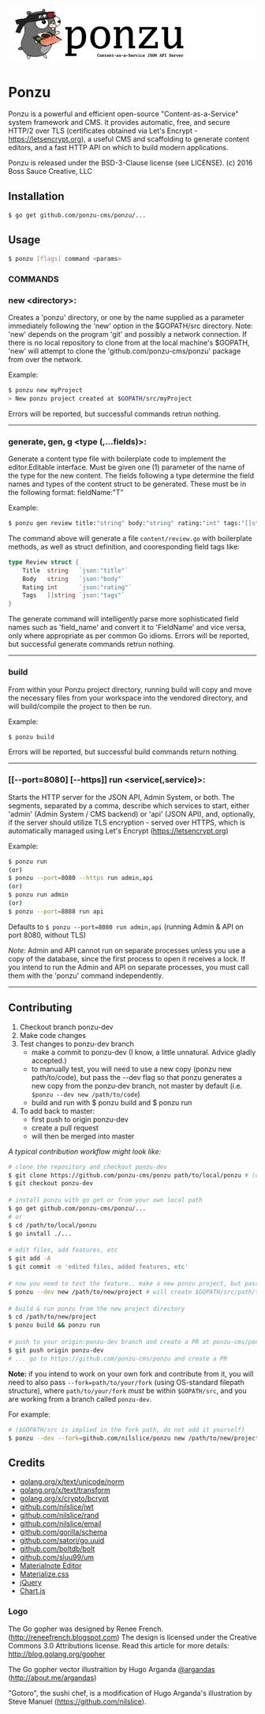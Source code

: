 ![My friend, "Gotoro"](ponzu-banner.png)

# Ponzu
Ponzu is a powerful and efficient open-source "Content-as-a-Service" system 
framework and CMS. It provides automatic, free, and secure HTTP/2 over TLS (certificates 
obtained via Let's Encrypt - https://letsencrypt.org), a useful CMS and 
scaffolding to generate content editors, and a fast HTTP API on which to build 
modern applications.

Ponzu is released under the BSD-3-Clause license (see LICENSE).
(c) 2016 Boss Sauce Creative, LLC

## Installation

```
$ go get github.com/ponzu-cms/ponzu/...
```

## Usage

```bash
$ ponzu [flags] command <params>
```

### COMMANDS


### new \<directory\>:

Creates a 'ponzu' directory, or one by the name supplied as a parameter 
immediately following the 'new' option in the $GOPATH/src directory. Note: 
'new' depends on the program 'git' and possibly a network connection. If 
there is no local repository to clone from at the local machine's $GOPATH, 
'new' will attempt to clone the 'github.com/ponzu-cms/ponzu' package from 
over the network.

Example:
```bash
$ ponzu new myProject
> New ponzu project created at $GOPATH/src/myProject
```

Errors will be reported, but successful commands retrun nothing.

---

### generate, gen, g \<type (,...fields)\>:

Generate a content type file with boilerplate code to implement
the editor.Editable interface. Must be given one (1) parameter of
the name of the type for the new content. The fields following a 
type determine the field names and types of the content struct to 
be generated. These must be in the following format:
fieldName:"T"

Example:
```bash
$ ponzu gen review title:"string" body:"string" rating:"int" tags:"[]string"
```

The command above will generate a file `content/review.go` with boilerplate
methods, as well as struct definition, and cooresponding field tags like:

```go
type Review struct {
	Title  string   `json:"title"`
	Body   string   `json:"body"`
	Rating int      `json:"rating"`
	Tags   []string `json:"tags"`
}
```

The generate command will intelligently parse more sophisticated field names
such as 'field_name' and convert it to 'FieldName' and vice versa, only where 
appropriate as per common Go idioms. Errors will be reported, but successful 
generate commands retrun nothing.

---

### build

From within your Ponzu project directory, running build will copy and move 
the necessary files from your workspace into the vendored directory, and 
will build/compile the project to then be run. 

Example:
```bash
$ ponzu build
```

Errors will be reported, but successful build commands return nothing.

---

### [[--port=8080] [--https]] run \<service(,service)\>:

Starts the HTTP server for the JSON API, Admin System, or both.
The segments, separated by a comma, describe which services to start, either 
'admin' (Admin System / CMS backend) or 'api' (JSON API), and, optionally, 
if the server should utilize TLS encryption - served over HTTPS, which is
automatically managed using Let's Encrypt (https://letsencrypt.org) 

Example: 
```bash
$ ponzu run
(or)
$ ponzu --port=8080 --https run admin,api
(or) 
$ ponzu run admin
(or)
$ ponzu --port=8888 run api
```
Defaults to `$ ponzu --port=8080 run admin,api` (running Admin & API on port 8080, without TLS)

*Note:* 
Admin and API cannot run on separate processes unless you use a copy of the
database, since the first process to open it receives a lock. If you intend
to run the Admin and API on separate processes, you must call them with the
'ponzu' command independently.

---


## Contributing

1. Checkout branch ponzu-dev
2. Make code changes
3. Test changes to ponzu-dev branch
    - make a commit to ponzu-dev (I know, a little unnatural. Advice gladly accepted.)
    - to manually test, you will need to use a new copy (ponzu new path/to/code), but pass the --dev flag so that ponzu generates a new copy from the ponzu-dev branch, not master by default (i.e. `$ponzu --dev new /path/to/code`)
    - build and run with $ ponzu build and $ ponzu run
4. To add back to master: 
    - first push to origin ponzu-dev
    - create a pull request 
    - will then be merged into master

_A typical contribution workflow might look like:_
```bash
# clone the repository and checkout ponzu-dev
$ git clone https://github.com/ponzu-cms/ponzu path/to/local/ponzu # (or your fork)
$ git checkout ponzu-dev

# install ponzu with go get or from your own local path
$ go get github.com/ponzu-cms/ponzu/...
# or
$ cd /path/to/local/ponzu 
$ go install ./...

# edit files, add features, etc
$ git add -A
$ git commit -m 'edited files, added features, etc'

# now you need to test the feature.. make a new ponzu project, but pass --dev flag
$ ponzu --dev new /path/to/new/project # will create $GOPATH/src/path/to/new/project

# build & run ponzu from the new project directory
$ cd /path/to/new/project
$ ponzu build && ponzu run

# push to your origin:ponzu-dev branch and create a PR at ponzu-cms/ponzu
$ git push origin ponzu-dev
# ... go to https://github.com/ponzu-cms/ponzu and create a PR
```

**Note:** if you intend to work on your own fork and contribute from it, you will
need to also pass `--fork=path/to/your/fork` (using OS-standard filepath structure),
where `path/to/your/fork` _must_ be within `$GOPATH/src`, and you are working from a branch
called `ponzu-dev`. 

For example: 
```bash
# ($GOPATH/src is implied in the fork path, do not add it yourself)
$ ponzu --dev --fork=github.com/nilslice/ponzu new /path/to/new/project
```


## Credits
- [golang.org/x/text/unicode/norm](https://golang.org/x/text/unicode/norm)
- [golang.org/x/text/transform](https://golang.org/x/text/transform)
- [golang.org/x/crypto/bcrypt](https://golang.org/x/crypto/bcrypt)
- [github.com/nilslice/jwt](https://github.com/nilslice/jwt)
- [github.com/nilslice/rand](https://github.com/nilslice/rand)
- [github.com/nilslice/email](https://github.com/nilslice/email)
- [github.com/gorilla/schema](https://github.com/gorilla/schema)
- [github.com/satori/go.uuid](https://github.com/satori/go.uuid)
- [github.com/boltdb/bolt](https://github.com/boltdb/bolt)
- [github.com/sluu99/um](https://github.com/sluu99/um)
- [Materialnote Editor](http://www.web-forge.info/projects/materialNote)
- [Materialize.css](http://materialize.css)
- [jQuery](https://jquery.com/)
- [Chart.js](http://www.chartjs.org/)


### Logo
The Go gopher was designed by Renee French. (http://reneefrench.blogspot.com)
The design is licensed under the Creative Commons 3.0 Attributions license.
Read this article for more details: http://blog.golang.org/gopher

The Go gopher vector illustraition by Hugo Arganda [@argandas](https://twitter.com/argandas) (http://about.me/argandas)

"Gotoro", the sushi chef, is a modification of Hugo Arganda's illustration by Steve Manuel (https://github.com/nilslice).
